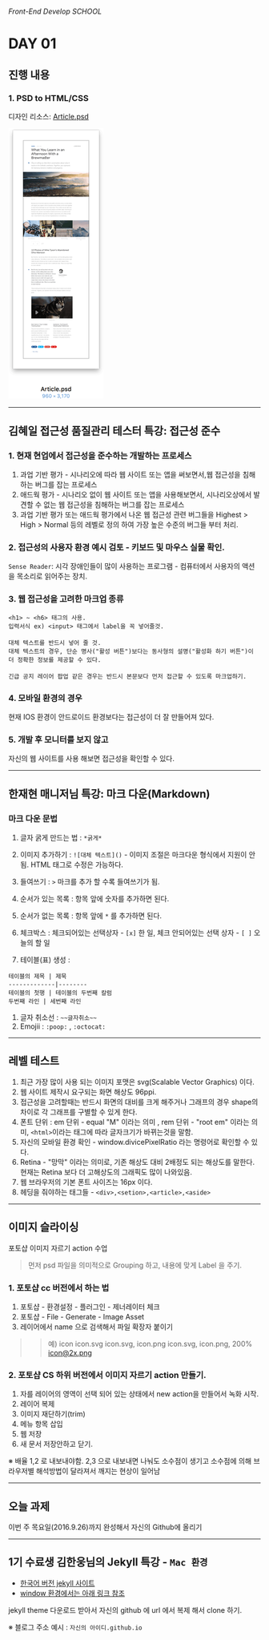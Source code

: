###### Front-End Develop SCHOOL

# DAY 01

## 진행 내용

### 1. PSD to HTML/CSS

디자인 리소스: [Article.psd](../Resources/Article.psd)

![D1-psd](../Assets/D1-psd.png)

---

## 김혜일 접근성 품질관리 테스터 특강: 접근성 준수

### 1. 현재  현업에서 접근성을 준수하는 개발하는 프로세스

1. 과업 기반 평가 - 시나리오에 따라 웹 사이트 또는 앱을 써보면서,웹 접근성을 침해하는 버그를 잡는 프로세스
1. 애드웍 평가 - 시나리오 없이 웹 사이트 또는 앱을 사용해보면서, 시나리오상에서 발견할 수 없는 웹 접근성을 침해하는 버그를 잡는 프로세스
1. 과업 기반 평가 또는 애드웍 평가에서 나온 웹 접근성 관련 버그들을 Highest > High > Normal 등의 레벨로 정의 하여 가장 높은  수준의 버그들 부터 처리.

### 2. 접근성의 사용자 환경 예시 검토 - 키보드 및 마우스 실물 확인.

`Sense Reader`: 시각 장애인들이 많이 사용하는 프로그램 - 컴퓨터에서 사용자의 액션을 목소리로 읽어주는 장치.

### 3. 웹 접근성을 고려한 마크업 종류

```
<h1> ~ <h6> 태그의 사용.
입력서식 ex) <input> 태그에서 label을 꼭 넣어줄것.

대체 텍스트를 반드시 넣어 줄 것.
대체 텍스트의 경우, 단순 명사("활성 버튼")보다는 동사형의 설명("활성화 하기 버튼")이 더 정확한 정보를 제공할 수 있다.

긴급 공지 레이어 팝업 같은 경우는 반드시 본문보다 먼저 접근할 수 있도록 마크업하기.
```

### 4. 모바일 환경의 경우

현재 IOS 환경이 안드로이드 환경보다는 접근성이 더 잘 만들어져 있다.

### 5. 개발 후 모니터를 보지 않고

자신의 웹 사이트를 사용 해보면 접근성을 확인할 수 있다.

---

## 한재현 매니저님 특강: 마크 다운(Markdown)

### 마크 다운 문법

1. 글자 굵게 만드는 법 :  `*굵게*`

1. 이미지 추가하기 : `![대체 텍스트]()`  - 이미지 조절은 마크다운 형식에서 지원이 안됨. HTML 태그로 수정은 가능하다.

1. 들여쓰기 : `>` 마크를 추가 할 수록 들여쓰기가 됨.

1. 순서가 있는 목록 : 항목 앞에 숫자를 추가하면 된다.

1. 순서가 없는 목록 : 항목 앞에 `*` 를 추가하면 된다.

1. 체크박스 : 체크되어있는 선택상자 - `[x]` 한 일, 체크 안되어있는 선택 상자 - `[ ]` 오늘의 할 일

1. 테이블(표) 생성 :
```
테이블의 제목 | 제묵
-------------|--------
테이블의 첫행 | 테이블의 두번째 칼럼
두번째 라인 | 세번째 라인
```

1. 글자 취소선 : `~~글자취소~~`
1. Emojii : `:poop:` , `:octocat:`

---

## 레벨 테스트

1. 최근 가장 많이 사용 되는 이미지 포맷은 svg(Scalable Vector Graphics) 이다.
1. 웹 사이트 제작시 요구되는 화면 해상도 96ppi.
1. 접근성을 고려할때는 반드시 화면의 대비를 크게 해주거나 그래프의 경우 shape의 차이로 각 그래프를 구별할 수 있게 한다.
1. 폰트 단위 :  em 단위 - equal "M" 이라는 의미 , rem 단위 - "root em" 이라는 의미, `<html>`이라는 태그에 따라 글자크기가 바뀌는것을 말함.
1. 자신의 모바일 환경 확인 - window.divicePixelRatio 라는 명령어로 확인할 수 있다.
1. Retina - "망막" 이라는 의미로, 기존 해상도 대비 2배정도 되는 해상도를 말한다. 현재는 Retina 보다 더 고해상도의 그래픽도 많이 나와있음.
1. 웹 브라우저의 기본 폰트 사이즈는 16px 이다.
8. 헤딩을 줘야하는 태그들 - `<div>,<setion>,<article>,<aside>`

---

## 이미지 슬라이싱

포토샵 이미지 자르기 action 수업

> 먼저 psd 파일을 의미적으로 Grouping 하고, 내용에 맞게 Label 을 주기.

### 1. 포토샵 cc 버전에서 하는 법

1. 포토샵 - 환경설정 - 플러그인 - 제너레이터 체크
1. 포토샵 - File - Generate - Image Asset
1. 레이어에서 name 으로 검색해서 파일 확장자 붙이기
>>예) icon
>>icon.svg
>>icon.svg, icon.png
>>icon.svg, icon.png, 200% icon@2x.png

### 2. 포토샵 CS 하위 버전에서 이미지 자르기 action 만들기.

1. 자를 레이어의 영역이 선택 되어 있는 상태에서 new action을 만들어서 녹화 시작.
1. 레이어 복제
1. 이미지 재단하기(trim)
1. 메뉴 항목 삽입
1. 웹 저장
1. 새 문서 저장안하고 닫기.

※ 배율 1,2 로 내보내야함. 2,3 으로 내보내면 나눠도 소수점이 생기고 소수점에 의해 브라우저별 해석방법이 달라져서 깨지는 현상이 일어남

---

## 오늘 과제

이번 주 목요일(2016.9.26)까지 완성해서 자신의 Github에 올리기

---

## 1기 수료생 김한웅님의 Jekyll 특강 - `Mac 환경`

- [한국어 버전 jekyll 사이트](https://jekyllrb-ko.github.io/)
- [window 환경에서는 아래 링크 참조](http://hochulshin.com/how-to-use-jekyll-on-github-1/)

jekyll theme 다운로드 받아서 자신의 github 에 url 에서 복제 해서 clone 하기.

※ 블로그 주소 예시 : `자신의 아이디.github.io`

